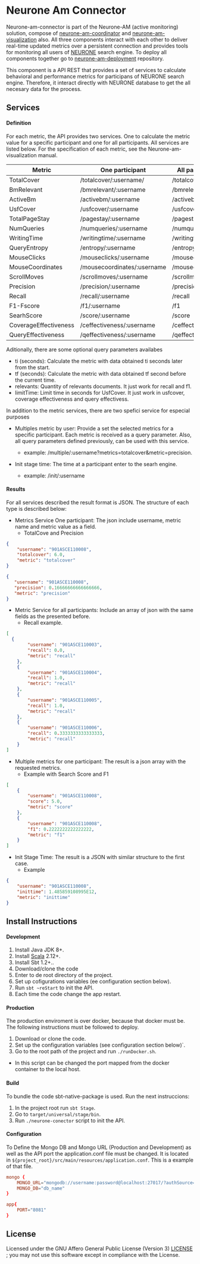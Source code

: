 # Neurone Am Connector

Neurone-am-connector is part of the Neurone-AM (active monitoring) solution, compose of [neurone-am-coordinator](https://github.com/NEURONE-IL/neurone-am-coordinator.git) and [neurone-am-visualization](https://github.com/NEURONE-IL/neurone-am-visualization.git) also. All three components interact with each other to deliver real-time updated metrics over a persistent connection and provides tools for monitoring all users of [NEURONE](https://github.com/NEURONE-IL/neurone) search engine.  To deploy all components together go to [neurone-am-deployment](https://github.com/NEURONE-IL/neurone-am-deployment.git) repository.

This component is a API REST that provides a set of services to calculate behavioral and performance metrics for participans of NEURONE search engine. Therefore, it interact directly with NEURONE database to get the all necesary data for the process. 


## Services

#### Definition
For each metric, the API provides two services. One to calculate the metric value for a specific participant and one for all participants. All services are listed below. For the specification of each metric, see the Neurone-am-visualization manual.

| Metric | One participant| All participants |
|--------|----------------|------------------|
| TotalCover | /totalcover/:username/ | /totalcover
| BmRelevant | /bmrelevant/:username | /bmrelevant
| ActiveBm | /activebm/:username | /activebm
| UsfCover | /usfcover/:username | /usfcover
| TotalPageStay | /pagestay/:username | /pagestay
| NumQueries | /numqueries/:username | /numqueries
| WritingTime | /writingtime/:username | /writingtime
| QueryEntropy| /entropy/:username | /entropy
| MouseClicks | /mouseclicks/:username | /mouseclicks
| MouseCoordinates | /mousecoordinates/:username | /mousecoordinates
| ScrollMoves | /scrollmoves/:username | /scrollmoves
| Precision | /precision/:username | /precision
| Recall | /recall/:username | /recall
| F1-Fscore | /f1/:username | /f1
| SearhScore | /score/:username | /score
| CoverageEffectiveness | /ceffectiveness/:username | /ceffectiveness
| QueryEffectiveness | /qeffectiveness/:username | /qeffectiveness

Aditionally, there are some optional query parameters availabes

* ti (seconds): Calculate the metric with data obtained ti seconds later from the start.
* tf (seconds): Calculate the metric with data obtained tf second before the current time.
* relevants: Quantity of relevants documents. It just work for recall and f1.
* limitTime: Limit time in seconds for UsfCover. It just work in usfcover, coverage effectiveness and query effectivess.

In addition to the metric services, there are two spefici service for especial purposes

* Multiples metric by user: Provide a set the selected metrics for a specific participant. Each metric is received as a query parameter. Also, all query parameters defined previously, can be used with this service.
    * example: /multiple/:username?metrics=totalcover&metric=precision.  

* Init stage time: The time at a participant enter to the searh engine.
   * example: /init/:username
 
#### Results

For all services described the result format is JSON. The structure of each type is described below:

 - Metrics Service One participant: The json include username, metric name and metric value as a field.
    - TotalCove and Precision
```JSON
{
    "username": "901ASCE110008",
    "totalcover": 6.0,
    "metric": "totalcover"
}
```
 ```JSON
 {
    "username": "901ASCE110008",
    "precision": 0.16666666666666666,
    "metric": "precision"
}
 ```
 
 - Metric Service for all participants: Include an array of json with the same fields as the presented before.
    - Recall example.

```JSON
[
  {
        "username": "901ASCE110003",
        "recall": 0.0,
        "metric": "recall"
    },
    {
        "username": "901ASCE110004",
        "recall": 1.0,
        "metric": "recall"
    },
    {
        "username": "901ASCE110005",
        "recall": 1.0,
        "metric": "recall"
    },
    {
        "username": "901ASCE110006",
        "recall": 0.3333333333333333,
        "metric": "recall"
    }
]
```
- Multiple metrics for one participant: The result is a json array with the requested metrics.
    - Example with Search Score and F1
```JSON
[
    {
        "username": "901ASCE110008",
        "score": 5.0,
        "metric": "score"
    },
    {
        "username": "901ASCE110008",
        "f1": 0.2222222222222222,
        "metric": "f1"
    }
]
```

- Init Stage Time: The result is a JSON with similar structure to the first case.
    - Example
```JSON
{
    "username": "901ASCE110008",
    "inittime": 1.485859108995E12,
    "metric": "inittime"
}
```

## Install Instructions
     
#### Development

1. Install Java JDK 8+.
2. Install [Scala](https://www.scala-lang.org/) 2.12+.
3. Install Sbt 1.2+..
4. Download/clone the code
5. Enter to de root directory of the project.
6. Set up cofigurations variables (ee configuration section below).
7. Run `sbt ~reStart` to init the API.
8. Each time the code change the app restart.

#### Production
The production enviroment is over docker, because that docker must be. The following instructions must be followed to deploy.

1. Download or clone the code.
1. Set up the configuration variables (see configuration section below)`.
2. Go to the root path of the project and run `./runDocker.sh`.
* In this script can be changed the port mapped from the docker container to the local host.

#### Build
To bundle the code sbt-native-package is used. Run the next instruccions:

1. In the project root run `sbt Stage`.
2. Go to `target/universal/stage/bin`.
3. Run `./neurone-conector` script to init the API.

#### Configuration
To Define the Mongo DB and Mongo URL (Production and Development) as well as the API port the application.conf file must be changed. It is located in `${project_root}/src/main/resources/application.conf`. This is a example of that file.

```conf
mongo {
    MONGO_URL="mongodb://username:password@localhost:27017/?authSource=db_name"
    MONGO_DB="db_name"
}

app{
    PORT="8081"
}
```

## License

Licensed under the  GNU Affero General Public License (Version 3) [LICENSE](LICENSE) ; you may not use this software except in compliance with the License.
